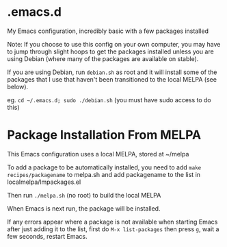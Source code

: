 # .emacs.d
My Emacs configuration, incredibly basic with a few packages installed

Note: If you choose to use this config on your own computer, you may have to jump through slight hoops to get the packages installed unless you are using Debian (where many of the packages are available on stable).

If you are using Debian, run `debian.sh` as root and it will install some of the packages that I use that haven't been transitioned to the local MELPA (see below).

eg. `cd ~/.emacs.d; sudo ./debian.sh` (you must have sudo access to do this)

# Package Installation From MELPA
This Emacs configuration uses a local MELPA, stored at ~/melpa

To add a package to be automatically installed, you need to add `make recipes/packagename` to melpa.sh and add packagename to the list in localmelpa/lmpackages.el

Then run `./melpa.sh` (no root) to build the local MELPA

When Emacs is next run, the package will be installed.

If any errors appear where a package is not available when starting Emacs after just adding it to the list, first do `M-x list-packages` then press `g`, wait a few seconds, restart Emacs.
